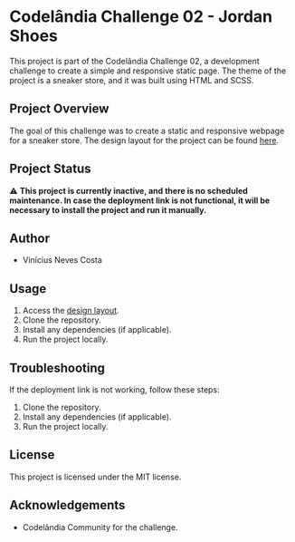 # Codelândia Challenge 02 - Jordan Shoes

This project is part of the Codelândia Challenge 02, a development challenge to create a simple and responsive static page. The theme of the project is a sneaker store, and it was built using HTML and SCSS.

## Project Overview

The goal of this challenge was to create a static and responsive webpage for a sneaker store. The design layout for the project can be found [here](https://www.figma.com/file/Yb9IBH56g7T1hdIyZ3BMNO/Desafios---Codel%C3%A2ndia?type=design&node-id=624-2&mode=design&t=xKU1mzShuAtZsBdQ-0).

## Project Status

⚠️ **This project is currently inactive, and there is no scheduled maintenance. In case the deployment link is not functional, it will be necessary to install the project and run it manually.**

## Author

- Vinícius Neves Costa

## Usage

1. Access the [design layout](https://www.figma.com/file/Yb9IBH56g7T1hdIyZ3BMNO/Desafios---Codel%C3%A2ndia?type=design&node-id=624-2&mode=design&t=xKU1mzShuAtZsBdQ-0).
2. Clone the repository.
3. Install any dependencies (if applicable).
4. Run the project locally.

## Troubleshooting

If the deployment link is not working, follow these steps:

1. Clone the repository.
2. Install any dependencies (if applicable).
3. Run the project locally.

## License

This project is licensed under the MIT license.

## Acknowledgements

- Codelândia Community for the challenge.
